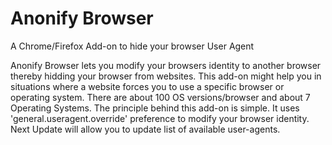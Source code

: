 Anonify Browser
==============

A Chrome/Firefox Add-on to hide your browser User Agent

Anonify Browser lets you modify your browsers identity to another browser thereby hidding your browser from websites. This add-on might help you in situations where a website forces you to use a specific browser or operating system. There are about 100 OS versions/browser and about 7 Operating Systems. The principle behind this add-on is simple. It uses 'general.useragent.override' preference to modify your browser identity. Next Update will allow you to update list of available user-agents.
